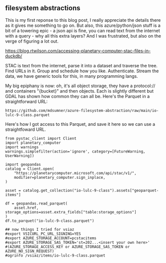 ## filesystem abstractions

This is my first reponse to this blog post, I really appreciate the details there as it gives me something to go on. But also, this azure/python/json stuff is a bit of a towering epic - a json api is fine, you can read text from the internet with a query - why all this extra layers?  And I was frustrated, but also on the verge of figuring a lot out. 

https://blog.rtwilson.com/accessing-planetary-computer-stac-files-in-duckdb/

STAC is text from the internet, parse it into a dataset and traverse the tree. Find URLs in it. Group and schedule how you like.  Authenticate. Stream the data, we have generic tools for this, in many programming langs. 

My big epiphany is now: oh, it's all object storage, they have a protocol:// and containers "{bucket}" and then objects. Each is slightly different but GDAL has shown how common they can all be. 
Here's the Parquet in a straightforward URL: 

```
https://github.com/mdsumner/azure-filesystem-abstraction/raw/main/io-lulc-9-class.parquet
```

Here's how I got access to this Parquet, and save it here so we can use a straightfoward URL. 

```python3
from pystac_client import Client
import planetary_computer
import warnings
warnings.simplefilter(action='ignore', category=[FutureWarning, UserWarning])

import geopandas
catalog = Client.open(
    "https://planetarycomputer.microsoft.com/api/stac/v1/",
    modifier=planetary_computer.sign_inplace,
)

asset = catalog.get_collection("io-lulc-9-class").assets["geoparquet-items"]

df = geopandas.read_parquet(
    asset.href, storage_options=asset.extra_fields["table:storage_options"]
)
df.to_parquet("io-lulc-9-class.parquet")

## now things I tried for vsiaz
#export VSICURL_PC_URL_SIGNING=YES
#export AZURE_STORAGE_ACCOUNT=pcstacitems
#export AZURE_STORAGE_SAS_TOKEN='st=202...<insert your own here>'
#(AZURE_STORAGE_ACCESS_KEY or AZURE_STORAGE_SAS_TOKEN or AZURE_NO_SIGN_REQUEST) 
#ogrinfo /vsiaz/items/io-lulc-9-class.parquet
```
